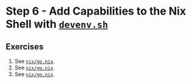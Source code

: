 # Step 6 - Add Capabilities to the Nix Shell with [`devenv.sh`](https://devenv.sh)

## Exercises

1. See [`nix/go.nix`](nix/go.nix).
2. See [`nix/go.nix`](nix/go.nix).
3. See [`nix/go.nix`](nix/go.nix).
